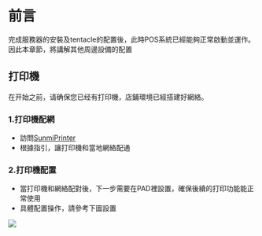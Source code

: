 # 前言
完成服務器的安裝及tentacle的配置後，此時POS系統已經能夠正常啟動並運作。
因此本章節，將講解其他周邊設備的配置

## 打印機
在开始之前，请确保您已经有打印機，店鋪環境已經搭建好網絡。

### 1.打印機配網
- 訪問[SunmiPrinter](https://developer.sunmi.com/docs/zh-CN/xeghjk491/zzaeghjk480 "點擊訪問 SunmiPrinter")
- 根據指引，讓打印機和當地網絡配通

### 2.打印機配置
- 當打印機和網絡配對後，下一步需要在PAD裡設置，確保後續的打印功能能正常使用
- 具體配置操作，請參考下圖設置

![](https://raw.githubusercontent.com/SugarLam1207/Proton-docs-template/1.1/docs/source/images/printer%20config.png)

